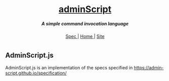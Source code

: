 <h1 align="center">
    <b><a href="https://github.com/Admin-Script/specification">adminScript</a></b>
</h1>

<h5 align="center">
    A simple command invocation language
</h5>

<p align="center">
    <a href="https://github.com/Admin-Script/specification">
        Spec
    </a> |
    <a href="https://github.com/Admin-Script">
        Home
    </a> |
    <a href="https://admin-script.github.io/specification">
        Site
    </a>
</p>

#

## AdminScript.js

AdminScript.js is an implementation of the specs specified in https://admin-script.github.io/specification/
